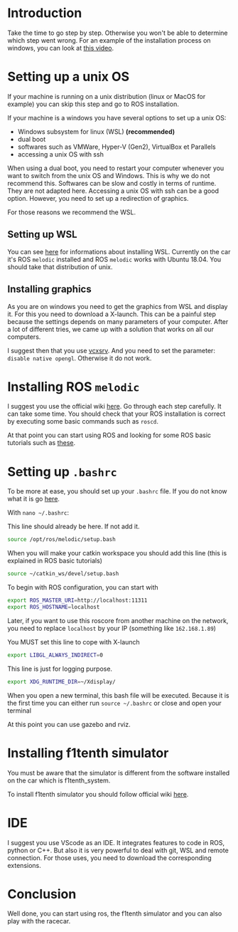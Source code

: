 # Introduction

Take the time to go step by step. Otherwise you won't be able to determine which step went wrong. For an example of the installation process on windows, you can look at [this video](https://www.youtube.com/watch?v=DW7l9LHdK5c).

# Setting up a unix OS

If your machine is running on a unix distribution (linux or MacOS for example) you can skip this step and go to ROS installation.

If your machine is a windows you have several options to set up a unix OS:

- Windows subsystem for linux (WSL) **(recommended)**
- dual boot
- softwares such as VMWare, Hyper-V (Gen2), VirtualBox et Parallels
- accessing a unix OS with ssh

When using a dual boot, you need to restart your computer whenever you want to switch from the unix OS and Windows. This is why we do not recommend this.
Softwares can be slow and costly in terms of runtime. They are not adapted here.
Accessing a unix OS with ssh can be a good option. However, you need to set up a redirection of graphics.

For those reasons we recommend the WSL. 

## Setting up WSL

You can see [here](https://learn.microsoft.com/fr-fr/windows/wsl/install) for informations about installing WSL. Currently on the car it's ROS `melodic` installed and ROS `melodic` works with Ubuntu 18.04. You should take that distribution of unix.

## Installing graphics

As you are on windows you need to get the graphics from WSL and display it. For this you need to download a X-launch. This can be a painful step because the settings depends on many parameters of your computer. After a lot of different tries, we came up with a solution that works on all our computers.

I suggest then that you use [vcxsrv](https://sourceforge.net/projects/vcxsrv/). And you need to set the parameter: `disable native opengl`. Otherwise it do not work.

# Installing ROS `melodic`

I suggest you use the official wiki [here](http://wiki.ros.org/melodic/Installation/Ubuntu). Go through each step carefully. It can take some time.
You should check that your ROS installation is correct by executing some basic commands such as `roscd`.

At that point you can start using ROS and looking for some ROS basic tutorials such as [these](http://wiki.ros.org/tf/Tutorials).

# Setting up `.bashrc`

To be more at ease, you should set up your `.bashrc` file. If you do not know what it is go [here](https://www.digitalocean.com/community/tutorials/bashrc-file-in-linux).

With `nano ~/.bashrc`:

This line should already be here. If not add it.
```sh
source /opt/ros/melodic/setup.bash
```

When you will make your catkin workspace you should add this line (this is explained in ROS basic tutorials)
```sh
source ~/catkin_ws/devel/setup.bash
```

To begin with ROS configuration, you can start with
```sh
export ROS_MASTER_URI=http://localhost:11311
export ROS_HOSTNAME=localhost
```

Later, if you want to use this roscore from another machine on the network, you need to replace `localhost` by your IP (something like `162.168.1.89`)

You MUST set this line to cope with X-launch
```sh
export LIBGL_ALWAYS_INDIRECT=0
```

This line is just for logging purpose.
```sh
export XDG_RUNTIME_DIR=~/Xdisplay/
```

When you open a new terminal, this bash file will be executed. Because it is the first time you can either run `source ~/.bashrc` or close and open your terminal

At this point you can use gazebo and rviz. 

# Installing f1tenth simulator

You must be aware that the simulator is different from the software installed on the car which is f1tenth_system.

To install f1tenth simulator you should follow official wiki [here](https://f1tenth.readthedocs.io/en/stable/going_forward/simulator/sim_install.html).

# IDE

I suggest you use VScode as an IDE. It integrates features to code in ROS, python or C++. But also it is very powerful to deal with git, WSL and remote connection. For those uses, you need to download the corresponding extensions.

# Conclusion

Well done, you can start using ros, the f1tenth simulator and you can also play with the racecar.